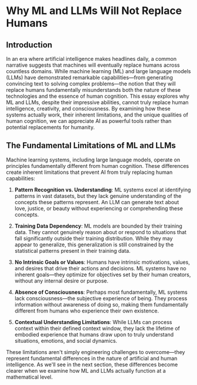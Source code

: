# Why ML and LLMs Will Not Replace Humans

## Introduction

In an era where artificial intelligence makes headlines daily, a common narrative suggests that machines will eventually replace humans across countless domains. While machine learning (ML) and large language models (LLMs) have demonstrated remarkable capabilities—from generating convincing text to solving complex problems—the notion that they will replace humans fundamentally misunderstands both the nature of these technologies and the essence of human cognition. This essay explores why ML and LLMs, despite their impressive abilities, cannot truly replace human intelligence, creativity, and consciousness. By examining how these systems actually work, their inherent limitations, and the unique qualities of human cognition, we can appreciate AI as powerful tools rather than potential replacements for humanity.

## The Fundamental Limitations of ML and LLMs

Machine learning systems, including large language models, operate on principles fundamentally different from human cognition. These differences create inherent limitations that prevent AI from truly replacing human capabilities:

1. **Pattern Recognition vs. Understanding**: ML systems excel at identifying patterns in vast datasets, but they lack genuine understanding of the concepts these patterns represent. An LLM can generate text about love, justice, or beauty without experiencing or comprehending these concepts.

2. **Training Data Dependency**: ML models are bounded by their training data. They cannot genuinely reason about or respond to situations that fall significantly outside their training distribution. While they may appear to generalize, this generalization is still constrained by the statistical patterns present in their training data.

3. **No Intrinsic Goals or Values**: Humans have intrinsic motivations, values, and desires that drive their actions and decisions. ML systems have no inherent goals—they optimize for objectives set by their human creators, without any internal desire or purpose.

4. **Absence of Consciousness**: Perhaps most fundamentally, ML systems lack consciousness—the subjective experience of being. They process information without awareness of doing so, making them fundamentally different from humans who experience their own existence.

5. **Contextual Understanding Limitations**: While LLMs can process context within their defined context window, they lack the lifetime of embodied experience that humans draw upon to truly understand situations, emotions, and social dynamics.

These limitations aren't simply engineering challenges to overcome—they represent fundamental differences in the nature of artificial and human intelligence. As we'll see in the next section, these differences become clearer when we examine how ML and LLMs actually function at a mathematical level.
